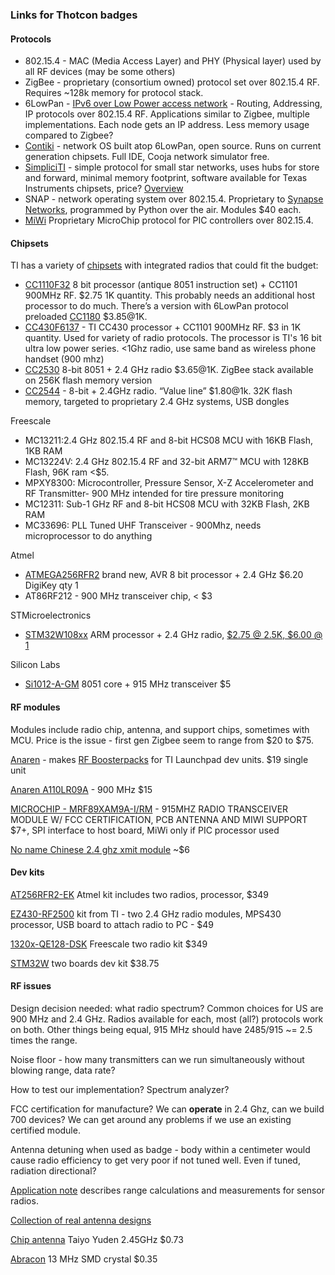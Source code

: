 ### Links for Thotcon badges
#### Protocols
* 802.15.4 - MAC (Media Access Layer) and PHY (Physical layer) used by all RF devices (may be some others)
* ZigBee - proprietary (consortium owned) protocol set over 802.15.4 RF. Requires ~128k memory for protocol stack. 
* 6LowPan - [IPv6 over Low Power access network](http://www.ecnmag.com/articles/2009/02/6lowpan-goes-where-zigbee-cant) - Routing, Addressing, IP protocols over 802.15.4 RF. Applications similar to Zigbee, multiple implementations. Each node gets an IP address. Less memory usage compared to Zigbee?
* [Contiki](http://www.contiki-os.org/) - network OS built atop 6LowPan, open source. Runs on current generation chipsets. Full IDE, Cooja network simulator free. 
* [SimpliciTI](http://www.ti.com/tool/simpliciti) - simple protocol for small star networks, uses hubs for store and forward, minimal memory footprint, software available for Texas Instruments chipsets, price? [Overview](http://www.ti.com/lit/ml/swru130b/swru130b.pdf)
* SNAP - network operating system over 802.15.4. Proprietary to [Synapse Networks](http://www.synapse-wireless.com/snap-components/rf-engine), programmed by Python over the air. Modules $40 each.
* [MiWi](http://en.m.wikipedia.org/wiki/MiWi) Proprietary MicroChip protocol for PIC controllers over 802.15.4.

#### Chipsets
TI has a variety of [chipsets](http://focus.ti.com/wireless/docs/wirelessproduct.tsp?familyId=2003&sectionId=646&tabId=2736) with integrated radios that could fit the budget:

*  [CC1110F32](http://www.ti.com/product/cc1110f32) 8 bit processor (antique 8051 instruction set) + CC1101 900MHz RF. $2.75 1K quantity. This probably needs an additional host processor to do much. There’s a version with 6LowPan protocol preloaded [CC1180](http://www.ti.com/product/cc1180) $3.85@1K.
*  [CC430F6137](http://www.ti.com/docs/prod/folders/print/cc430f6137.html) -  TI CC430 processor + CC1101 900MHz RF. $3 in 1K quantity. Used for variety of radio protocols. The processor is TI's 16 bit ultra low power series. <1Ghz radio, use same band as wireless phone handset (900 mhz)
* [CC2530](http://www.ti.com/product/cc2530) 8-bit 8051 + 2.4 GHz radio $3.65@1K. ZigBee stack available on 256K flash memory version
* [CC2544](http://www.ti.com/product/cc2544) - 8-bit + 2.4GHz radio. “Value line” $1.80@1k. 32K flash memory, targeted to proprietary 2.4 GHz systems, USB dongles

Freescale

* MC13211:2.4 GHz 802.15.4 RF and 8-bit HCS08 MCU with 16KB Flash, 1KB RAM
*  MC13224V: 2.4 GHz 802.15.4 RF and 32-bit ARM7™ MCU with 128KB Flash, 96K ram <$5.
* MPXY8300: Microcontroller, Pressure Sensor, X-Z Accelerometer and RF Transmitter- 900 MHz intended for tire pressure monitoring
* MC12311: Sub-1 GHz RF and 8-bit HCS08 MCU with 32KB Flash, 2KB RAM
* MC33696: PLL Tuned UHF Transceiver - 900Mhz, needs microprocessor to do anything

Atmel

* [ATMEGA256RFR2](http://www.atmel.com/devices/ATMEGA256RFR2.aspx) brand new, AVR 8 bit processor + 2.4 GHz $6.20 DigiKey qty 1
* AT86RF212 - 900 MHz transceiver chip, < $3

STMicroelectronics

* [STM32W108xx](http://www.st.com/internet/mcu/product/245381.jsp) ARM processor + 2.4 GHz radio, [$2.75 @ 2.5K, $6.00 @ 1](http://www.digikey.com/scripts/DkSearch/dksus.dll?lang=en&KeyWords=STM32W108CB&WT.z_slp_buy=ST_STM32_W&cur=USD)

Silicon Labs

* [Si1012-A-GM](http://www.silabs.com/Support%20Documents/TechnicalDocs/Si1010.pdf) 8051 core + 915 MHz transceiver $5

#### RF modules
Modules include radio chip, antenna, and support chips, sometimes with MCU. Price is the issue - first gen Zigbee seem to range from $20 to $75.

[Anaren](http://www.anaren.com/air-wiki-zigbee/index.php/Main_Page) - makes [RF Boosterpacks](https://estore.ti.com/430BOOST-CC110L-CC110L-RF-Module-BoosterPack-P2734.aspx) for TI Launchpad dev units. $19 single unit

[Anaren A110LR09A](http://www.anaren.com/sites/default/files/Part-Datasheets/A110LR09A.pdf) - 900 MHz $15

[MICROCHIP - MRF89XAM9A-I/RM](http://www.newark.com/microchip/mrf89xam9a-i-rm/915mhz-radio-transceiver-module/dp/76R6669?in_merch=Popular%20RF%20Modules&in_merch=Popular%20Products&MER=PPSO_N_C_RFModules_None) - 915MHZ RADIO TRANSCEIVER MODULE W/ FCC CERTIFICATION, PCB ANTENNA AND MIWI SUPPORT $7+, SPI interface to host board, MiWi only if PIC processor used

[No name Chinese 2.4 ghz xmit module](http://m.dhgate.com/product/FreeShipping-5pcs-lot-F20-Micro-NRF24L01+/112844608.html) ~$6

#### Dev kits

[AT256RFR2-EK](http://www.atmel.com/tools/ATMEGA256RFR2-EK.aspx) Atmel kit includes two radios, processor, $349

[EZ430-RF2500](http://www.ti.com/tool/ez430-rf2500) kit from TI - two 2.4 GHz radio modules, MPS430 processor, USB board to attach radio to PC - $49

[1320x-QE128-DSK](http://www.freescale.com/webapp/sps/site/prod_summary.jsp?code=1320xRFC&fpsp=1&tab=desc) Freescale two radio kit $349

[STM32W](http://www.newark.com/stmicroelectronics/stm32w-rfckit/eval-kit-stm32w-rf-control-kit/dp/39T7141) two boards dev kit $38.75

#### RF issues

Design decision needed: what radio spectrum? Common choices for US are 900 MHz and 2.4 GHz. Radios available for each, most (all?) protocols work on both. Other things being equal, 915 MHz should have 2485/915 ~= 2.5 times the range.

Noise floor - how many transmitters can we run simultaneously without blowing range, data rate?

How to test our implementation? Spectrum analyzer?

FCC certification for manufacture? We can **operate** in 2.4 Ghz, can we build 700 devices? We can get around any problems if we use an existing certified module.

Antenna detuning when used as badge - body within a centimeter would cause radio efficiency to get very poor if not tuned well. Even if tuned, radiation directional?

[Application note](http://www.ti.com/lit/an/swra169a/swra169a.pdf) describes range calculations and measurements for sensor radios.

[Collection of real antenna designs](http://www.qsl.net/va3iul/Antenna/Printed_and_Microstrip_Antennas/Design_Ideas_for_Printed_and_Microstrip_Antennas.htm)

[Chip antenna](http://www.newark.com/taiyo-yuden/ah212m245001-t/chip-antenna-2-45ghz/dp/46T5705?in_merch=true&MER=ACC_N_L5_SemiconductorsModules_None) Taiyo Yuden 2.45GHz  $0.73

[Abracon](http://www.newark.com/abracon/abls2-13-000mhz-d4-t/crystal-13mhz-18pf-smd/dp/67P3787?in_merch=true&MER=ACC_N_L5_SemiconductorsModules_None)  13 MHz SMD crystal $0.35
